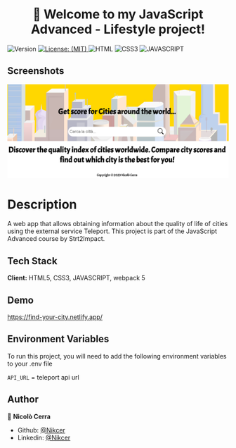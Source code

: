 <h1 align="center">🚀 Welcome to my JavaScript Advanced - Lifestyle project!</h1>
<p>
  <img alt="Version" src="https://img.shields.io/badge/version-1.0.0-blue.svg?cacheSeconds=2592000" />
  <a href="#" target="_blank">
    <img alt="License: (MIT)" src="https://img.shields.io/badge/License-(MIT)-yellow.svg" />
  </a>
  <img alt="HTML" src="https://img.shields.io/badge/HTML5-E34F26?style=for-the-badge&logo=html5&logoColor=white"  />
  <img alt="CSS3" src="https://img.shields.io/badge/CSS3-1572B6?style=for-the-badge&logo=css3&logoColor=white"  />
  <img alt="JAVASCRIPT" src="https://img.shields.io/badge/JavaScript-F7DF1E?style=for-the-badge&logo=javascript&logoColor=black" />
</p>

## Screenshots

![Alt text](https://github.com/Nikcer/JavaScript_Advanced-Lifestyle/blob/master/src/img/screenshot.png)

# Description

A web app that allows obtaining information about the quality of life of cities using the external service Teleport.
This project is part of the JavaScript Advanced course by Strt2Impact.

## Tech Stack

**Client:** HTML5, CSS3, JAVASCRIPT, webpack 5

## Demo

https://find-your-city.netlify.app/

## Environment Variables

To run this project, you will need to add the following environment variables to your .env file

`API_URL` = teleport api url

## Author

👤 **Nicolò Cerra**

- Github: [@Nikcer](https://github.com/Nikcer)
- Linkedin: [@Nikcer](https://www.linkedin.com/in/nicol%C3%B2-cerra-492325231/)
